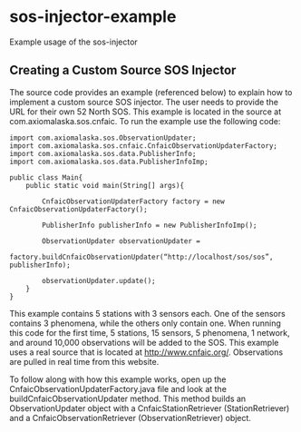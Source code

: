 sos-injector-example
====================

Example usage of the sos-injector

Creating a Custom Source SOS Injector
-------------------------------------
The source code provides an example (referenced below) to explain how to implement a custom source SOS injector.
The user needs to provide the URL for their own 52 North SOS. This example is located in the source at com.axiomalaska.sos.cnfaic.
To run the example use the following code:

    import com.axiomalaska.sos.ObservationUpdater;
    import com.axiomalaska.sos.cnfaic.CnfaicObservationUpdaterFactory;
    import com.axiomalaska.sos.data.PublisherInfo;
    import com.axiomalaska.sos.data.PublisherInfoImp;
    
    public class Main{
        public static void main(String[] args){
    
            CnfaicObservationUpdaterFactory factory = new CnfaicObservationUpdaterFactory();
    
            PublisherInfo publisherInfo = new PublisherInfoImp();
    
            ObservationUpdater observationUpdater = 
                factory.buildCnfaicObservationUpdater(“http://localhost/sos/sos”, publisherInfo);
    
            observationUpdater.update();
        }
    }

This example contains 5 stations with 3 sensors each. One of the sensors contains 3 phenomena, while the others only contain one.
When running this code for the first time, 5 stations, 15 sensors, 5 phenomena, 1 network, and around 10,000 observations will be
added to the SOS. This example uses a real source that is located at http://www.cnfaic.org/. Observations are pulled in real time from this website. 

To follow along with how this example works, open up the CnfaicObservationUpdaterFactory.java file and look at the buildCnfaicObservationUpdater
method. This method builds an ObservationUpdater object with a CnfaicStationRetriever (StationRetriever) and a CnfaicObservationRetriever
(ObservationRetriever) object.

